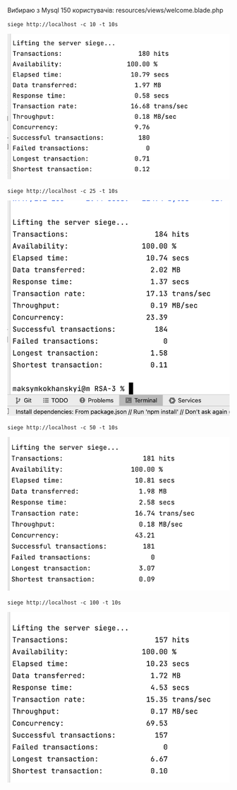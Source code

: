 Вибираю з Mysql 150 користувачів: resources/views/welcome.blade.php

`siege http://localhost -c 10 -t 10s`

![img.png](10.png)

`siege http://localhost -c 25 -t 10s`

![img.png](25.png)

`siege http://localhost -c 50 -t 10s`

![img.png](50.png)

`siege http://localhost -c 100 -t 10s`

![img.png](100.png)

